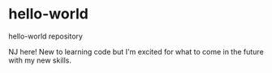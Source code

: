 # hello-world
hello-world repository

NJ here! New to learning code but I'm excited for what
to come in the future with my new skills.
